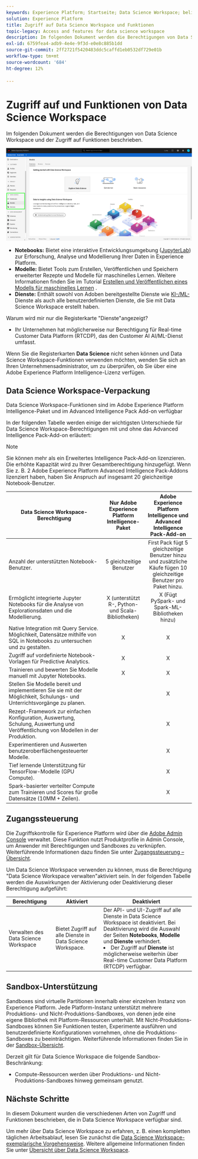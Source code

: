 ```yaml
---
keywords: Experience Platform; Startseite; Data Science Workspace; beliebte Themen; Zugriffskontrolle; Sandbox; Intelligence Pack; DSW-Funktionen; DSW-Zugriff; Adobe Experience Platform Intelligence; Intelligence; AEP Intelligence-Paket
solution: Experience Platform
title: Zugriff auf Data Science Workspace und Funktionen
topic-legacy: Access and features for data science workspace
description: Im folgenden Dokument werden die Berechtigungen von Data Science Workspace und der Zugriff auf Funktionen beschrieben.
exl-id: 6759fea4-adb9-4e4e-9f3d-e0e8c885b1dd
source-git-commit: 2ff2721f5420483ddc5caffd1eb0532df729e01b
workflow-type: tm+mt
source-wordcount: '684'
ht-degree: 12%

---
```


# Zugriff auf und Funktionen von Data Science Workspace

Im folgenden Dokument werden die Berechtigungen von Data Science Workspace und der Zugriff auf Funktionen beschrieben.

![DSW-Registerkarten](./images/access/platform-tabs.png)

- **Notebooks:** Bietet eine interaktive Entwicklungsumgebung ([JupyterLab](./jupyterlab/overview.md)) zur Erforschung, Analyse und Modellierung Ihrer Daten in Experience Platform.
- **Modelle:** Bietet Tools zum Erstellen, Veröffentlichen und Speichern erweiterter Rezepte und Modelle für maschinelles Lernen. Weitere Informationen finden Sie im Tutorial [Erstellen und Veröffentlichen eines Modells für maschinelles Lernen](./models-recipes/create-publish-model.md) .
- **Dienste:** Enthält sowohl von Adoben bereitgestellte Dienste wie  [KI-/ML-](../intelligent-services/home.md) Dienste als auch alle benutzerdefinierten Dienste, die Sie mit Data Science Workspace erstellt haben.

Warum wird mir nur die Registerkarte &quot;Dienste&quot;angezeigt?

- Ihr Unternehmen hat möglicherweise nur Berechtigung für Real-time Customer Data Platform (RTCDP), das den Customer AI AI/ML-Dienst umfasst.

Wenn Sie die Registerkarten **Data Science** nicht sehen können und Data Science Workspace-Funktionen verwenden möchten, wenden Sie sich an Ihren Unternehmensadministrator, um zu überprüfen, ob Sie über eine Adobe Experience Platform Intelligence-Lizenz verfügen.

## Data Science Workspace-Verpackung

Data Science Workspace-Funktionen sind im Adobe Experience Platform Intelligence-Paket und im Advanced Intelligence Pack Add-on verfügbar

In der folgenden Tabelle werden einige der wichtigsten Unterschiede für Data Science Workspace-Berechtigungen mit und ohne das Advanced Intelligence Pack-Add-on erläutert:

>[!NOTE]
>
>Sie können mehr als ein Erweitertes Intelligence Pack-Add-on lizenzieren. Die erhöhte Kapazität wird zu Ihrer Gesamtberechtigung hinzugefügt. Wenn Sie z. B. 2 Adobe Experience Platform Advanced Intelligence Pack-Addons lizenziert haben, haben Sie Anspruch auf insgesamt 20 gleichzeitige Notebook-Benutzer.

| Data Science Workspace-Berechtigung | Nur Adobe Experience Platform Intelligence-Paket | Adobe Experience Platform Intelligence und Advanced Intelligence Pack-Add-on |
| --- | :---: | :---: |
| Anzahl der unterstützten Notebook-Benutzer. | 5 gleichzeitige Benutzer | First Pack fügt 5 gleichzeitige Benutzer hinzu und zusätzliche Käufe fügen 10 gleichzeitige Benutzer pro Paket hinzu. |
| Ermöglicht integrierte Jupyter Notebooks für die Analyse von Explorationsdaten und die Modellierung. | X (unterstützt R-, Python- und Scala-Bibliotheken) | X (Fügt PySpark- und Spark-ML-Bibliotheken hinzu) |
| Native Integration mit Query Service. Möglichkeit, Datensätze mithilfe von SQL in Notebooks zu untersuchen und zu gestalten. | X | X |
| Zugriff auf vordefinierte Notebook-Vorlagen für Predictive Analytics. | X | X |
| Trainieren und bewerten Sie Modelle manuell mit Jupyter Notebooks. | X | X |
| Stellen Sie Modelle bereit und implementieren Sie sie mit der Möglichkeit, Schulungs- und Unterrichtsvorgänge zu planen. |  | X |
| Rezept-Framework zur einfachen Konfiguration, Auswertung, Schulung, Auswertung und Veröffentlichung von Modellen in der Produktion. |  | X |
| Experimentieren und Auswerten benutzeroberflächengesteuerter Modelle. |  | X |
| Tief lernende Unterstützung für TensorFlow-Modelle (GPU Compute). |  | X |
| Spark-basierter verteilter Compute zum Trainieren und Scores für große Datensätze (10MM + Zeilen). |  | X |

## Zugangssteuerung

Die Zugriffskontrolle für Experience Platform wird über die [Adobe Admin Console](https://adminconsole.adobe.com) verwaltet. Diese Funktion nutzt Produktprofile in Admin Console, um Anwender mit Berechtigungen und Sandboxes zu verknüpfen. Weiterführende Informationen dazu finden Sie unter [Zugangssteuerung – Übersicht](../access-control/home.md).

Um Data Science Workspace verwenden zu können, muss die Berechtigung &quot;Data Science Workspace verwalten&quot;aktiviert sein. In der folgenden Tabelle werden die Auswirkungen der Aktivierung oder Deaktivierung dieser Berechtigung aufgeführt:

| Berechtigung | Aktiviert | Deaktiviert |
|---|---|---|
| Verwalten des Data Science Workspace | Bietet Zugriff auf alle Dienste in Data Science Workspace. | Der API- und UI-Zugriff auf alle Dienste in Data Science Workspace ist deaktiviert. Bei Deaktivierung wird die Auswahl der Seiten **Notebooks**, **Modelle** und **Dienste** verhindert. <li>Der Zugriff auf **Dienste** ist möglicherweise weiterhin über Real-time Customer Data Platform (RTCDP) verfügbar.</li> |

## Sandbox-Unterstützung

Sandboxes sind virtuelle Partitionen innerhalb einer einzelnen Instanz von Experience Platform. Jede Platform-Instanz unterstützt mehrere Produktions- und Nicht-Produktions-Sandboxes, von denen jede eine eigene Bibliothek mit Platform-Ressourcen unterhält. Mit Nicht-Produktions-Sandboxes können Sie Funktionen testen, Experimente ausführen und benutzerdefinierte Konfigurationen vornehmen, ohne die Produktions-Sandboxes zu beeinträchtigen. Weiterführende Informationen finden Sie in der [Sandbox-Übersicht](../sandboxes/home.md).

Derzeit gilt für Data Science Workspace die folgende Sandbox-Beschränkung:

- Compute-Ressourcen werden über Produktions- und Nicht-Produktions-Sandboxes hinweg gemeinsam genutzt.

## Nächste Schritte

In diesem Dokument wurden die verschiedenen Arten von Zugriff und Funktionen beschrieben, die in Data Science Workspace verfügbar sind.

Um mehr über Data Science Workspace zu erfahren, z. B. einen kompletten täglichen Arbeitsablauf, lesen Sie zunächst die [Data Science Workspace-exemplarische Vorgehensweise](./walkthrough.md). Weitere allgemeine Informationen finden Sie unter [Übersicht über Data Science Workspace](./home.md).
